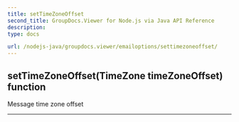 ```yaml
---
title: setTimeZoneOffset
second_title: GroupDocs.Viewer for Node.js via Java API Reference
description: 
type: docs

url: /nodejs-java/groupdocs.viewer/emailoptions/settimezoneoffset/
---
```


## setTimeZoneOffset(TimeZone timeZoneOffset)  function
Message time zone offset


---


